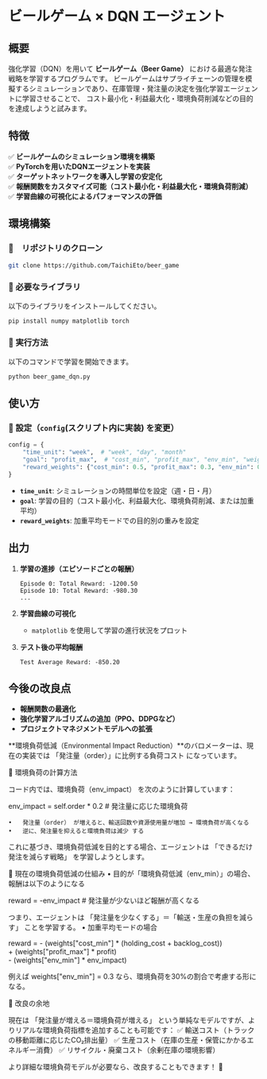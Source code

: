# ビールゲーム × DQN エージェント

## 概要
強化学習（DQN）を用いて **ビールゲーム（Beer Game）** における最適な発注戦略を学習するプログラムです。
ビールゲームはサプライチェーンの管理を模擬するシミュレーションであり、在庫管理・発注量の決定を強化学習エージェントに学習させることで、
コスト最小化・利益最大化・環境負荷削減などの目的を達成しようと試みます。

## 特徴
✅ **ビールゲームのシミュレーション環境を構築**  
✅ **PyTorchを用いたDQNエージェントを実装**  
✅ **ターゲットネットワークを導入し学習の安定化**  
✅ **報酬関数をカスタマイズ可能（コスト最小化・利益最大化・環境負荷削減）**  
✅ **学習曲線の可視化によるパフォーマンスの評価**  

## 環境構築
### 🔹　リポジトリのクローン
```bash
git clone https://github.com/TaichiEto/beer_game
```
### 🔹 必要なライブラリ
以下のライブラリをインストールしてください。
```bash
pip install numpy matplotlib torch
```

### 🔹 実行方法
以下のコマンドで学習を開始できます。
```bash
python beer_game_dqn.py
```

## 使い方
### 🔹 設定（`config`(スクリプト内に実装) を変更）
```python
config = {
    "time_unit": "week",  # "week", "day", "month"
    "goal": "profit_max",  # "cost_min", "profit_max", "env_min", "weighted"
    "reward_weights": {"cost_min": 0.5, "profit_max": 0.3, "env_min": 0.2},
}
```

- **`time_unit`**: シミュレーションの時間単位を設定（週・日・月）
- **`goal`**: 学習の目的（コスト最小化、利益最大化、環境負荷削減、または加重平均）
- **`reward_weights`**: 加重平均モードでの目的別の重みを設定

## 出力
1. **学習の進捗（エピソードごとの報酬）**
   ```
   Episode 0: Total Reward: -1200.50
   Episode 10: Total Reward: -980.30
   ...
   ```
2. **学習曲線の可視化**
   - `matplotlib` を使用して学習の進行状況をプロット

3. **テスト後の平均報酬**
   ```
   Test Average Reward: -850.20
   ```

## 今後の改良点
- **報酬関数の最適化**
- **強化学習アルゴリズムの追加（PPO、DDPGなど）**
- **プロジェクトマネジメントモデルへの拡張**


**環境負荷低減（Environmental Impact Reduction）**のバロメーターは、現在の実装では 「発注量（order）」に比例する負荷コスト になっています。

🔹 環境負荷の計算方法

コード内では、環境負荷（env_impact） を次のように計算しています：

env_impact = self.order * 0.2  # 発注量に応じた環境負荷

	•	発注量（order） が増えると、輸送回数や資源使用量が増加 → 環境負荷が高くなる
	•	逆に、発注量を抑えると環境負荷は減少 する

これに基づき、環境負荷低減を目的とする場合、エージェントは 「できるだけ発注を減らす戦略」 を学習しようとします。

🔹 現在の環境負荷低減の仕組み
	•	目的が「環境負荷低減（env_min）」の場合、報酬は以下のようになる

reward = -env_impact  # 発注量が少ないほど報酬が高くなる

つまり、エージェントは 「発注量を少なくする」＝「輸送・生産の負担を減らす」 ことを学習する。
	•	加重平均モードの場合

reward = - (weights["cost_min"] * (holding_cost + backlog_cost)) \
         + (weights["profit_max"] * profit) \
         - (weights["env_min"] * env_impact)

例えば weights["env_min"] = 0.3 なら、環境負荷を30%の割合で考慮する形になる。

🔹 改良の余地

現在は 「発注量が増える＝環境負荷が増える」 という単純なモデルですが、よりリアルな環境負荷指標を追加することも可能です：
✅ 輸送コスト（トラックの移動距離に応じたCO₂排出量）
✅ 生産コスト（在庫の生産・保管にかかるエネルギー消費）
✅ リサイクル・廃棄コスト（余剰在庫の環境影響）

より詳細な環境負荷モデルが必要なら、改良することもできます！ 🚀

